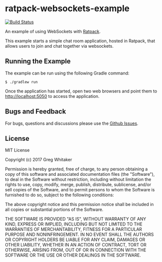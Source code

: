 # ratpack-websockets-example
[![Build Status](https://travis-ci.org/gregwhitaker/ratpack-websockets-example.svg?branch=master)](https://travis-ci.org/gregwhitaker/ratpack-websockets-example)

An example of using WebSockets with [Ratpack](https://ratpack.io/).

This example starts a simple chat room application, hosted in Ratpack, that allows users to join and chat together via websockets.

## Running the Example
The example can be run using the following Gradle command:

    $ ./gradlew run

Once the application has started, open two web browsers and point them to [http://localhost:5050](http://localhost:5050) to access the application.

## Bugs and Feedback
For bugs, questions and discussions please use the [Github Issues](https://github.com/gregwhitaker/ratpack-websockets-example/issues).

## License

MIT License

Copyright (c) 2017 Greg Whitaker

Permission is hereby granted, free of charge, to any person obtaining a copy
of this software and associated documentation files (the "Software"), to deal
in the Software without restriction, including without limitation the rights
to use, copy, modify, merge, publish, distribute, sublicense, and/or sell
copies of the Software, and to permit persons to whom the Software is
furnished to do so, subject to the following conditions:

The above copyright notice and this permission notice shall be included in all
copies or substantial portions of the Software.

THE SOFTWARE IS PROVIDED "AS IS", WITHOUT WARRANTY OF ANY KIND, EXPRESS OR
IMPLIED, INCLUDING BUT NOT LIMITED TO THE WARRANTIES OF MERCHANTABILITY,
FITNESS FOR A PARTICULAR PURPOSE AND NONINFRINGEMENT. IN NO EVENT SHALL THE
AUTHORS OR COPYRIGHT HOLDERS BE LIABLE FOR ANY CLAIM, DAMAGES OR OTHER
LIABILITY, WHETHER IN AN ACTION OF CONTRACT, TORT OR OTHERWISE, ARISING FROM,
OUT OF OR IN CONNECTION WITH THE SOFTWARE OR THE USE OR OTHER DEALINGS IN THE
SOFTWARE.